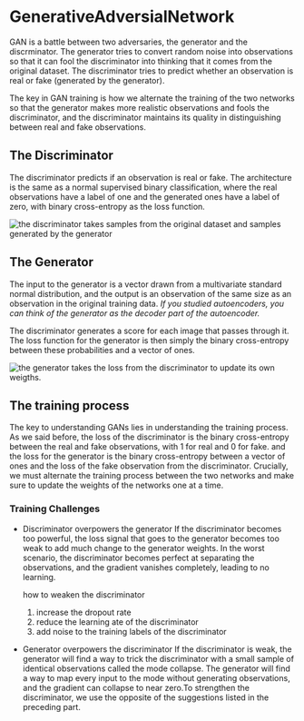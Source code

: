 # GenerativeAdversialNetwork
GAN is a battle between two adversaries, the generator and the discrminator.
The generator tries to convert random noise into observations so that it can fool the discriminator into thinking that it comes from the original dataset. The discriminator tries to predict whether an observation is real or fake (generated by the generator).

The key in GAN training is how we alternate the training of the two networks so that the generator makes more realistic observations and fools the discriminator, and the discriminator maintains its quality in distinguishing between real and fake observations.

## The Discriminator
The discriminator predicts if an observation is real or fake. The architecture is the same as a normal supervised binary classification, where the real observations have a label of one and the generated ones have a label of zero, with binary cross-entropy as the loss function.

![the discriminator takes samples from the original dataset and samples generated by the generator](https://github.com/hafifi29/GenerativeAdversialNetwork/assets/89405591/99399c9f-1060-45f7-9712-c8c1ad23829f)


## The Generator
The input to the generator is a vector drawn from a multivariate standard normal distribution, and the output is an observation of the same size as an observation in the original training data. _If you studied autoencoders, you can think of the generator as the decoder part of the autoencoder._

The discriminator generates a score for each image that passes through it. The loss function for the generator is then simply the binary cross-entropy between these probabilities and a vector of ones.

![the generator takes the loss from the discriminator to update its own weigths.](https://github.com/hafifi29/GenerativeAdversialNetwork/assets/89405591/b420f783-7c83-4c2f-9e59-2a221c4a21a3)

## The training process
The key to understanding GANs lies in understanding the training process. As we said before, the loss of the discriminator is the binary cross-entropy between the real and fake observations, with 1 for real and 0 for fake. and the loss for the generator is the binary cross-entropy between a vector of ones and the loss of the fake observation from the discriminator. Crucially, we must alternate the training process between the two networks and make sure to update the weights of the networks one at a time.

### Training Challenges
* Discriminator overpowers the generator
  If the discriminator becomes too powerful, the loss signal that goes to the generator becomes too weak to add much change to the generator weights. In the worst scenario, the discriminator becomes perfect at separating the observations, and the gradient vanishes completely, leading to no learning.
  
  how to weaken the discriminator
  1. increase the dropout rate
  2. reduce the learning ate of the discriminator
  3. add noise to the training labels of the discriminator
* Generator overpowers the discriminator
  If the discriminator is weak, the generator will find a way to trick the discriminator with a small sample of identical observations called the mode collapse. The generator will find a way to map every input to the mode without generating observations, and the gradient can collapse to near zero.To strengthen the discriminator, we use the opposite of the suggestions listed in the preceding part.

  
